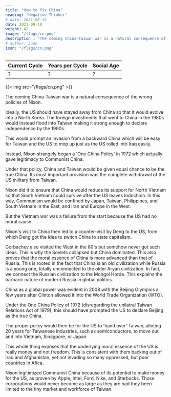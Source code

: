 ```yaml
---
title: "How to fix China"
heading: "Negative Thinker"
# date: 2021-08-16
date: 2021-09-18
weight: 42
image: "/flags/cn.png"
description : "The coming China-Taiwan war is a natural consequence of the wrong policies of Nixon"
# author: Juan
icon: "/flags/cn.png"
---
```



Current Cycle | Years per Cycle | Social Age
--- | --- | ---
? | ? | ? 


{{< img src="/flags/cn.png" >}}


The coming China-Taiwan war is a natural consequence of the wrong policies of Nixon.

Ideally, the US should have stayed away from China so that it would evolve into a North Korea. The foreign investments that went to China in the 1980s would instead flood into Taiwan making it strong enough to declare independence by the 1990s. 

This would prompt an invasion from a backward China which will be easy for Taiwan and the US to mop up just as the US rolled into Iraq easily. 

Instead, Nixon strangely began a 'One China Policy' in 1972 which actually gave legitimacy to Communist China. 

Under that policy, China and Taiwan would be given equal chance to be the true China. Its most important provision was the complete withdrawal of the US military from Taiwan.

Nixon did it to ensure that China would reduce its support for North Vietnam so that South Vietnam could survive after the US leaves Indochina. In this way, Communism would be confined by Japan, Taiwan, Philippines, and South Vietnam in the East, and Iran and Europe in the West. 

But the Vietnam war was a failure from the start because the US had no moral cause. 

Nixon's visit to China then led to a counter-visit by Deng to the US, from which Deng got the idea to switch China to state capitalism. 

Gorbachev also visited the West in the 80's but somehow never got such ideas. This is why the Soviets collapsed but China dominated. This also proves that the moral essence of China is more advanced than that of Russia. This is rooted in the fact that China is an old civilization while Russia is a young one, totally unconnected to the older Aryan civilization. In fact, we connect the Russian civilization to the Mongol Horde. This explains the barbaric nature of modern Russia in global politics. 

China as a global power was evident in 2008 with the Beijing Olympics a few years after Clinton allowed it into the World Trade Organization (WTO). 

Under the One China Policy of 1972 (disregarding the unilatral Taiwan Relations Act of 1979), this should have prompted the US to declare Beijing as the true China. 

The proper policy would then be for the US to 'hand over' Taiwan, alloting 20 years for Taiwanese industries, such as semiconductors, to move out and into Vietnam, Sinagpore, or Japan. 

<!-- This is because Vietnam was a former Chinese colony which follows some Chinese traditions that the also Taiwanese have. -->

This whole thing exposes that the underlying moral essence of the US is really money and not freedom. This is consistent with them backing out of Iraq and Afghanistan, yet not invading so many oppressed, but poor countries in Afica. 

Nixon legitimized Communist China because of its potential to make money for the US, as proven by Apple, Intel, Ford, Nike, and Starbucks. Those corporations would never become as large as they are had they been limited to the tiny market and workforce of Taiwan.